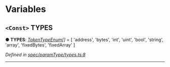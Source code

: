 

# Variables

<a id="types"></a>

## `<Const>` TYPES

**● TYPES**: *[TokenTypeEnum](_types_.md#tokentypeenum)[]* =  [
  'address',
  'bytes',
  'int',
  'uint',
  'bool',
  'string',
  'array',
  'fixedBytes',
  'fixedArray'
]

*Defined in [spec/paramType/types.ts:8](https://github.com/paritytech/js-libs/blob/9502607/packages/abi/src/spec/paramType/types.ts#L8)*

___

